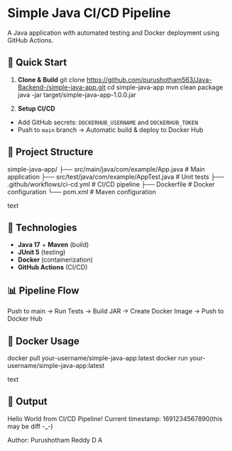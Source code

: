 # Simple Java CI/CD Pipeline

A Java application with automated testing and Docker deployment using GitHub Actions.

## 🚀 Quick Start

1. **Clone & Build**
git clone https://github.com/purushotham563/Java-Backend-/simple-java-app.git
cd simple-java-app
mvn clean package
java -jar target/simple-java-app-1.0.0.jar


2. **Setup CI/CD**
- Add GitHub secrets: `DOCKERHUB_USERNAME` and `DOCKERHUB_TOKEN`
- Push to `main` branch → Automatic build & deploy to Docker Hub

## 📁 Project Structure
simple-java-app/
├── src/main/java/com/example/App.java # Main application
├── src/test/java/com/example/AppTest.java # Unit tests
├── .github/workflows/ci-cd.yml # CI/CD pipeline
├── Dockerfile # Docker configuration
└── pom.xml # Maven configuration

text

## 🔧 Technologies
- **Java 17** + **Maven** (build)
- **JUnit 5** (testing)
- **Docker** (containerization)
- **GitHub Actions** (CI/CD)

## 📊 Pipeline Flow
Push to main → Run Tests → Build JAR → Create Docker Image → Push to Docker Hub


## 🐳 Docker Usage
docker pull your-username/simple-java-app:latest
docker run your-username/simple-java-app:latest

text

## 📝 Output
Hello World from CI/CD Pipeline!
Current timestamp: 1691234567890(this may be diff -_-)


Author: Purushotham Reddy D A
